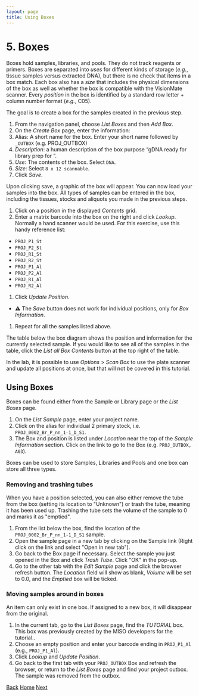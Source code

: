```yaml
---
layout: page
title: Using Boxes
---
```


# 5. Boxes
Boxes hold samples, libraries, and pools. They do not track reagents or
primers. Boxes are separated into _uses_ for different kinds of storage
(_e.g._, tissue samples versus extracted DNA), but there is no check
that items in a box match. Each box also has a _size_ that includes the
physical dimensions of the box as well as whether the box is compatible
with the VisionMate scanner. Every _position_ in the box is identified
by a standard row letter + column number format (_e.g._, C05).

The goal is to create a box for the samples created in the previous step.

1. From the navigation panel, choose _List Boxes_ and then _Add Box_.
1. On the _Create Box_ page, enter the information:
  1. Alias: A short name for the box. Enter your short name followed by
     `_OUTBOX` (e.g. PROJ\_OUTBOX)
  1. _Description_: a human description of the box purpose  “gDNA ready for
    library prep for <project>”.
  1. _Use_: The contents of the box. Select `DNA`.
  1. _Size_: Select `8 x 12 scannable`.
1. Click _Save_.

Upon clicking save, a graphic of the box will appear. You can now load your
samples into the box. All types of samples can be entered in the box, including
the tissues, stocks and aliquots you made in the previous steps.

1. Click on a position in the displayed _Contents_ grid.
1. Enter a matrix barcode into the box on the right and click _Lookup_.
Normally a hand scanner would be used. For this exercise, use this handy
reference list:
  * `PROJ_P1_St`
  * `PROJ_P2_St`
  * `PROJ_R1_St`
  * `PROJ_R2_St`
  * `PROJ_P1_Al`
  * `PROJ_P2_Al`
  * `PROJ_R1_Al`
  * `PROJ_R2_Al`
1. Click _Update Position_. 
  * &#9888; The _Save_ button does not work for individual positions, only for
    _Box Information_.
1. Repeat for all the samples listed above.

The table below the box diagram shows the position and information for the
currently selected sample. If you would like to see all of the samples in the
table, click the _List all Box Contents_ button at the top right of the table.

In the lab, it is possible to use _Options_ > _Scan Box_ to use the plate
scanner and update all positions at once, but that will not be covered in this
tutorial.

## Using Boxes

Boxes can be found either from the Sample or Library page or the _List Boxes_ page.

1. On the _List Sample_ page, enter your project name.
1. Click on the alias for individual 2 primary stock, i.e.
`PROJ_0002_Br_P_nn_1-1_D_S1`.
1. The Box and position is listed under _Location_ near the top of the _Sample
Information_ section. Click on the link to go to the Box (e.g. `PROJ_OUTBOX,
A03`).

Boxes can be used to store Samples, Libraries and Pools and one box can store all
three types.

### Removing and trashing tubes

When you have a position selected, you can also either remove the tube from the
box (setting its location to "Unknown") or trash the tube, meaning it has been
used up. Trashing the tube sets the volume of the sample to 0 and marks it as
"emptied".

1. From the list below the box, find the location of the
`PROJ_0002_Br_P_nn_1-1_D_S1` sample.
1. Open the sample page in a new tab by clicking on the Sample link (Right click
on the link and select "Open in new tab").
1. Go back to the Box page if necessary. Select the sample you just opened in
the Box and click _Trash Tube_. Click "OK" in the pop-up.
1. Go to the other tab with the _Edit Sample_ page and click the browser refresh
button. The _Location_ field will show as blank, _Volume_ will be set to 0.0,
and the _Emptied_ box will be ticked.

### Moving samples around in boxes

An item can only exist in one box. If assigned to a new box, it will
disappear from the original.

1. In the current tab, go to the _List Boxes_ page, find the _TUTORIAL_ box. This box was previously
created by the MISO developers for the tutorial..
1. Choose an empty position and enter your barcode ending in `PROJ_P1_Al` (e.g., `PROJ_P1_Al`).
1. Click _Lookup_ and _Update Position_.
1. Go back to the first tab with your `PROJ_OUTBOX` Box and refresh the
browser, or return to the _List Boxes_ page and find your project outbox. The
sample was removed from the outbox.


[Back](4-samples) [Home](index) [Next](6-libraries)
